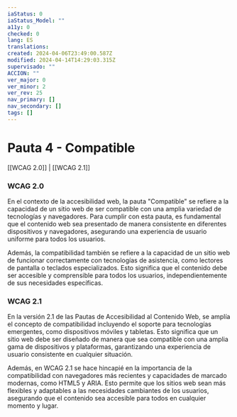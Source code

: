 ```yaml
---
iaStatus: 0
iaStatus_Model: ""
a11y: 0
checked: 0
lang: ES
translations: 
created: 2024-04-06T23:49:00.587Z
modified: 2024-04-14T14:29:03.315Z
supervisado: ""
ACCION: ""
ver_major: 0
ver_minor: 2
ver_rev: 25
nav_primary: []
nav_secondary: []
tags: []
---
```

# Pauta 4 - Compatible

[[WCAG 2.0]] | [[WCAG 2.1]]

### WCAG 2.0

En el contexto de la accesibilidad web, la pauta "Compatible" se refiere a la capacidad de un sitio web de ser compatible con una amplia variedad de tecnologías y navegadores. Para cumplir con esta pauta, es fundamental que el contenido web sea presentado de manera consistente en diferentes dispositivos y navegadores, asegurando una experiencia de usuario uniforme para todos los usuarios.

  

Además, la compatibilidad también se refiere a la capacidad de un sitio web de funcionar correctamente con tecnologías de asistencia, como lectores de pantalla o teclados especializados. Esto significa que el contenido debe ser accesible y comprensible para todos los usuarios, independientemente de sus necesidades específicas.

  

### WCAG 2.1

En la versión 2.1 de las Pautas de Accesibilidad al Contenido Web, se amplía el concepto de compatibilidad incluyendo el soporte para tecnologías emergentes, como dispositivos móviles y tabletas. Esto significa que un sitio web debe ser diseñado de manera que sea compatible con una amplia gama de dispositivos y plataformas, garantizando una experiencia de usuario consistente en cualquier situación.

  

Además, en WCAG 2.1 se hace hincapié en la importancia de la compatibilidad con navegadores más recientes y capacidades de marcado modernas, como HTML5 y ARIA. Esto permite que los sitios web sean más flexibles y adaptables a las necesidades cambiantes de los usuarios, asegurando que el contenido sea accesible para todos en cualquier momento y lugar.

